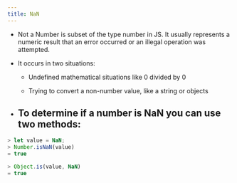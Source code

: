 ```yaml
---
title: NaN
---
```


- Not a Number is  subset of the type number in JS. It usually represents a numeric result that an error occurred or an illegal operation was attempted.

- It occurs in two situations:
	 - Undefined mathematical situations like 0 divided by 0

	 - Trying to convert a  non-number value, like a string or objects

- To determine if a number is NaN you can use two methods:
	 - 
```javascript
> let value = NaN;
> Number.isNaN(value)
= true

> Object.is(value, NaN)
= true
```
